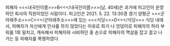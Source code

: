 피해자 <<<내국인이름>>>B<<</내국인이름>>>(남, 40세)은 과거에 피고인이 운영하던 회사의 직원이었던 사람이다.
피고인은 2021. 5. 22. 13:30경 경기 양평군 <<<군아래주소>>>C<<</군아래주소>>>에 있는 <<<식당>>>D<<</식당>>> 식당 내에서, 피해자가 자신에게 인사를 하지 않았다는 이유로 화가 나 엉덩이로 피해자의 허리 부위를 1회 밀치고, 계속해서 피해자와 시비하던 중 손으로 피해자의 멱살을 잡고 끌고 나가는 등 피해자를 폭행하였다.